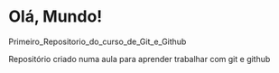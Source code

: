 # Olá, Mundo!
 Primeiro_Repositorio_do_curso_de_Git_e_Github

 Repositório criado numa aula para aprender trabalhar com git e github
